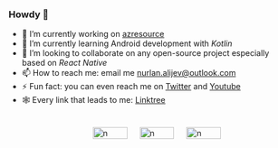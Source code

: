 ### Howdy 👋


- 🔭 I’m currently working on [azresource](https://github.com/nurlan-aliyev/azresource)
- 🌱 I’m currently learning Android development with *Kotlin*
- 👯 I’m looking to collaborate on any open-source project especially based on *React Native*
- 📫 How to reach me: email me nurlan.alijev@outlook.com
- ⚡ Fun fact: you can even reach me on [Twitter](https://twitter.com/nurlan_aliyev13) and [Youtube](https://www.youtube.com/channel/UCYdKK9hVSYygjOu2vODEzqw/about)
- 🕸️ Every link that leads to me: [Linktree](https://linktr.ee/nurlan_aliyev13)


<div style="display: grid; grid-template-columns: repeat(3, calc(20% - 20px)); justify-content: center; gap: 2px;">
  <a href="https://github.com/nurlan-aliyev" style="display: contents;">
    <div style="margin: 10px; padding: 10px; width: calc(100% - 20px);">
      <img src="https://github-readme-stats.vercel.app/api?username=nurlan-aliyev&theme=vue-dark&show_icons=true&hide_border=false&count_private=true&include_all_commits=true" alt="n" style="width: 100%;"/>
    </div>
    <div style="margin: 10px; padding: 10px; width: calc(100% - 20px);">
      <img src="https://github-readme-stats.vercel.app/api/top-langs/?username=nurlan-aliyev&theme=vue-dark&show_icons=true&hide_border=false&layout=compact&langs_count=10" alt="n" style="width: 100%;"/>
    </div>
    <div style="margin: 10px; padding: 10px; width: calc(100% - 20px);">
      <img src="https://github-readme-streak-stats.herokuapp.com/?user=nurlan-aliyev&theme=vue-dark&hide_border=false" alt="n" style="width: 100%;"/>
    </div>
  </a>
</div>







